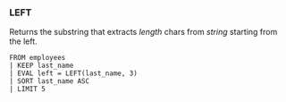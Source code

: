 <!--
This is generated by ESQL’s AbstractFunctionTestCase. Do no edit it. See ../README.md for how to regenerate it.
-->

### LEFT
Returns the substring that extracts *length* chars from *string* starting from the left.

```
FROM employees
| KEEP last_name
| EVAL left = LEFT(last_name, 3)
| SORT last_name ASC
| LIMIT 5
```
